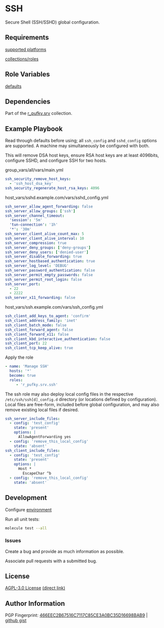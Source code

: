 # SSH
Secure Shell (SSH/SSHD) global configuration.

## Requirements
[supported platforms](https://github.com/r-pufky/ansible_ssh/blob/main/meta/main.yml)

[collections/roles](https://github.com/r-pufky/ansible_ssh/blob/main/meta/requirements.yml)

## Role Variables
[defaults](https://github.com/r-pufky/ansible_ssh/tree/main/defaults/main/)

## Dependencies
Part of the [r_pufky.srv](https://github.com/r-pufky/ansible_collection_srv)
collection.

## Example Playbook
Read through defaults before using; all `ssh_config` and `sshd_config` options
are supported. A machine may simultaneously be configured with both.

This will remove DSA host keys, ensure RSA host keys are at least 4096bits,
configure SSHD, and configure SSH for two hosts.

group_vars/all/vars/main.yml
``` yaml
ssh_security_remove_host_keys:
  - 'ssh_host_dsa_key'
ssh_security_regenerate_host_rsa_keys: 4096
```

host_vars/sshd.example.com/vars/sshd_config.yml
``` yaml
ssh_server_allow_agent_forwarding: false
ssh_server_allow_groups: ['ssh']
ssh_server_channel_timeout:
  'session': '5m'
  'tun-connection': '1h'
  '*': '30m'
ssh_server_client_alive_count_max: 5
ssh_server_client_alive_interval: 10
ssh_server_compression: true
ssh_server_deny_groups: ['deny-groups']
ssh_server_deny_users: ['denied-user']
ssh_server_disable_forwarding: true
ssh_server_hostbased_authentication: true
ssh_server_log_level: 'DEBUG'
ssh_server_password_authentication: false
ssh_server_permit_empty_passwords: false
ssh_server_permit_root_login: false
ssh_server_port:
  - 22
  - 2222
ssh_server_x11_forwarding: false
```

host_vars/ssh.example.com/vars/ssh_config.yml
``` yaml
ssh_client_add_keys_to_agent: 'confirm'
ssh_client_address_family: 'inet'
ssh_client_batch_mode: false
ssh_client_forward_agent: false
ssh_client_forward_x11: false
ssh_client_kbd_interactive_authentication: false
ssh_client_port: 22
ssh_client_tcp_keep_alive: true
```

Apply the role
``` yaml
- name: 'Manage SSH'
  hosts: '*'
  become: true
  roles:
     - 'r_pufky.srv.ssh'
```

The ssh role may also deploy local config files in the respective
`/etc/ssh/ssh[d]_config.d` directory (or locations defined by configuration).
Local files are free-form, included before global configuration, and may also
remove existing local files if desired.

```yaml
ssh_server_include_files:
  - config: 'test_config'
    state: 'present'
    options: |
      AllowAgentForwarding yes
  - config: 'remove_this_local_config'
    state: 'absent'
ssh_client_include_files:
  - config: 'test_config'
    state: 'present'
    options: |
      Host *
        EscapeChar ^b
  - config: 'remove_this_local_config'
    state: 'absent'
```

## Development
Configure [environment](https://github.com/r-pufky/ansible_collection_srv/blob/main/docs/dev/environment/README.md)

Run all unit tests:
``` bash
molecule test --all
```

### Issues
Create a bug and provide as much information as possible.

Associate pull requests with a submitted bug.

## License
[AGPL-3.0 License](https://www.tldrlegal.com/license/gnu-affero-general-public-license-v3-agpl-3-0)
 [(direct link)](https://github.com/r-pufky/ansible_ssh/blob/main/LICENSE)

## Author Information
PGP Fingerprint: [466EEC2B67516C7117C85CE3A0BC35D16698BAB9](https://keys.openpgp.org/vks/v1/by-fingerprint/466EEC2B67516C7117C85CE3A0BC35D16698BAB9)
| [github gist](https://gist.github.com/r-pufky/a8df36977c55b5bb20829267c4c49d22)

